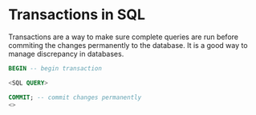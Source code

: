 # Transactions in SQL

Transactions are a way to make sure complete queries are run before commiting the changes permanently to the database. It is a good way to manage discrepancy in databases.

```sql
BEGIN -- begin transaction

<SQL QUERY>

COMMIT; -- commit changes permanently
<>
```
